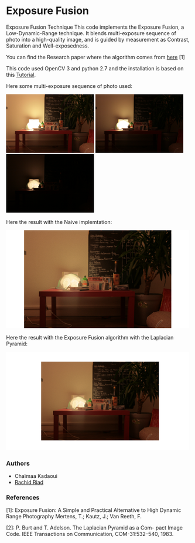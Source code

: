 # Exposure Fusion
Exposure Fusion Technique
This code implements the Exposure Fusion, a Low-Dynamic-Range technique. It blends multi-exposure sequence of photo into a high-quality image, and is guided by measurement as Contrast, Saturation and Well-exposedness.

You can find the Research paper where the algorithm comes from [here](https://github.com/Rachine/ExposureFusion/blob/master/exposure_fusion.pdf) [1]

This code used OpenCV 3 and python 2.7 and the installation is based on this [Tutorial](http://www.pyimagesearch.com/2015/06/22/install-opencv-3-0-and-python-2-7-on-ubuntu/).

Here some multi-exposure sequence of photo used:

<img src="/image_set/jpeg/t_0_1" width="240"> <img src="/image_set/jpeg/t_5_1" width="240"> <img src="/image_set/jpeg/t_9_1" width="240">

Here the result with the Naive implemtation:

<img src="/result_jpeg_naive.png" width="500">


Here the result with the Exposure Fusion algorithm with the Laplacian Pyramid:

<img src="/result_jpeg_exposure.png" width="500">


### Authors
 - Chaïmaa Kadaoui
 - [Rachid Riad](https://rachine.github.io/)


### References
[1]: Exposure Fusion: A Simple and Practical Alternative to High Dynamic Range Photography
Mertens, T.; Kautz, J.; Van Reeth, F.

[2]: P. Burt and T. Adelson. The Laplacian Pyramid as a Com-
pact Image Code. IEEE Transactions on Communication,
COM-31:532–540, 1983.
